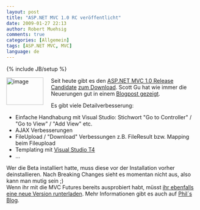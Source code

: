 ```yaml
---
layout: post
title: "ASP.NET MVC 1.0 RC veröffentlicht"
date: 2009-01-27 22:13
author: Robert Muehsig
comments: true
categories: [Allgemein]
tags: [ASP.NET MVC, MVC]
language: de
---
```

{% include JB/setup %}
<p><a href="{{BASE_PATH}}/assets/wp-images-de/image604.png"><img style="border-top-width: 0px; border-left-width: 0px; border-bottom-width: 0px; margin: 0px 20px 0px 0px; border-right-width: 0px" height="72" alt="image" src="{{BASE_PATH}}/assets/wp-images-de/image-thumb582.png" width="97" align="left" border="0" /></a> Seit heute gibt es den <a href="http://www.asp.net/mvc">ASP.NET MVC 1.0 Release Candidate</a> <a href="http://go.microsoft.com/fwlink/?LinkID=141184&amp;clcid=0x409">zum Download</a>. Scott Gu hat wie immer die Neuerungen gut in einem <a href="http://weblogs.asp.net/scottgu/archive/2009/01/27/asp-net-mvc-1-0-release-candidate-now-available.aspx">Blogpost gezeigt</a>. </p> 
<!--more-->
  <p>Es gibt viele Detailverbesserung:</p>  <ul>   <li>Einfache Handhabung mit Visual Studio: Stichwort &quot;Go to Controller&quot; / &quot;Go to View&quot; / &quot;Add View&quot; etc. </li>    <li>AJAX Verbesserungen </li>    <li>FileUpload / &quot;Download&quot; Verbessungen z.B. FileResult bzw. Mapping beim Fileupload </li>    <li>Templating mit <a href="http://www.hanselman.com/blog/T4TextTemplateTransformationToolkitCodeGenerationBestKeptVisualStudioSecret.aspx">Visual Studio T4</a> </li>    <li>... </li> </ul>  <p>Wer die Beta installiert hatte, muss diese vor der Installation vorher deinstallieren. Nach Breaking Changes sieht es momentan nicht aus, also kann man mutig sein ;)   <br />Wenn ihr mit die MVC Futures bereits ausprobiert habt, m&#252;sst <a href="http://www.codeplex.com/aspnet/Release/ProjectReleases.aspx?ReleaseId=22359">ihr ebenfalls eine neue Version runterladen</a>. Mehr Informationen gibt es auch auf <a href="http://haacked.com/archive/2009/01/27/aspnetmvc-release-candidate.aspx">Phil&#180;s Blog</a>.</p>
